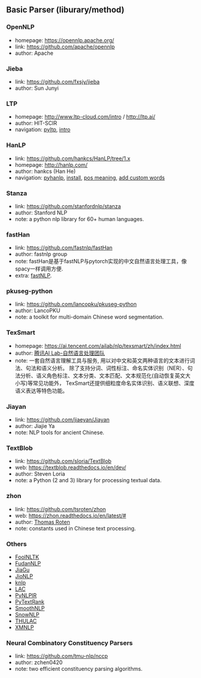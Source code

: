 ## **Basic Parser (liburary/method)**


### OpenNLP
  * homepage: https://opennlp.apache.org/
  * link: https://github.com/apache/opennlp
  * author: Apache

### Jieba
  * link: https://github.com/fxsjy/jieba
  * author: Sun Junyi

### LTP
  * homepage: http://www.ltp-cloud.com/intro / http://ltp.ai/
  * author: HIT-SCIR
  * navigation: [pyltp](https://pyltp.readthedocs.io/zh_CN/latest/), [intro](https://www.jianshu.com/p/f78453f5d1ca)

### HanLP
  * link: https://github.com/hankcs/HanLP/tree/1.x
  * homepage: http://hanlp.com/
  * author: hankcs (Han He)
  * navigation: [pyhanlp](https://github.com/hankcs/pyhanlp), [install](https://github.com/hankcs/pyhanlp/wiki/%E6%89%8B%E5%8A%A8%E9%85%8D%E7%BD%AE), [pos meaning](https://blog.csdn.net/zaishijizhidian/article/details/82828212), [add custom words](https://blog.csdn.net/baidu_24536755/article/details/103078820)

### Stanza
  * link: https://github.com/stanfordnlp/stanza
  * author: Stanford NLP
  * note: a python nlp library for 60+ human languages.

### fastHan
  * link: https://github.com/fastnlp/fastHan
  * author: fastnlp group
  * note: fastHan是基于fastNLP与pytorch实现的中文自然语言处理工具，像spacy一样调用方便.
  * extra: [fastNLP](https://github.com/fastnlp/fastNLP).

### pkuseg-python
  * link: https://github.com/lancopku/pkuseg-python
  * author: LancoPKU
  * note: a toolkit for multi-domain Chinese word segmentation.

### TexSmart
  * homepage: https://ai.tencent.com/ailab/nlp/texsmart/zh/index.html
  * author: [腾讯AI Lab-自然语言处理团队](https://ai.tencent.com/ailab/nlp/zh/)
  * note: 一套自然语言理解工具与服务, 用以对中文和英文两种语言的文本进行词法、句法和语义分析。 除了支持分词、词性标注、命名实体识别（NER）、句法分析、语义角色标注、文本分类、文本匹配、文本规范化(自动恢复英文大小写)等常见功能外， TexSmart还提供细粒度命名实体识别、语义联想、深度语义表达等特色功能。

### Jiayan
  * link: https://github.com/jiaeyan/Jiayan
  * author: Jiajie Ya
  * note: NLP tools for ancient Chinese.

### TextBlob
  * link: https://github.com/sloria/TextBlob
  * web: https://textblob.readthedocs.io/en/dev/
  * author: Steven Loria
  * note: a Python (2 and 3) library for processing textual data.

### zhon
  * link: https://github.com/tsroten/zhon
  * web: https://zhon.readthedocs.io/en/latest/#
  * author: [Thomas Roten](https://github.com/tsroten)
  * note: constants used in Chinese text processing.

### Others
  * [FoolNLTK](https://github.com/rockyzhengwu/FoolNLTK)
  * [FudanNLP](https://github.com/FudanNLP/fnlp)
  * [JiaGu](https://github.com/ownthink/Jiagu)
  * [JioNLP](https://github.com/dongrixinyu/jionlp)
  * [knlp](https://github.com/DukeEnglish/knlp)
  * [LAC](https://github.com/baidu/lac)
  * [PyNLPIR](https://github.com/tsroten/pynlpir)
  * [PyTextRank](https://github.com/DerwenAI/pytextrank)
  * [SmoothNLP](https://github.com/smoothnlp/SmoothNLP)
  * [SnowNLP](https://github.com/isnowfy/snownlp)
  * [THULAC](http://thulac.thunlp.org/)
  * [XMNLP](https://github.com/SeanLee97/xmnlp)
  

### Neural Combinatory Constituency Parsers
  * link: https://github.com/tmu-nlp/nccp
  * author: zchen0420
  * note: two efficient constituency parsing algorithms.
